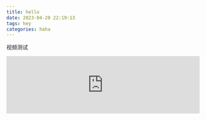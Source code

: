 ```yaml
---
title: hello
date: 2023-04-20 22:19:13
tags: hey
categories: haha
---
```

视频测试

<iframe id="spkj" src="https://player.bilibili.com/player.html?aid=995878153&page=1" scrolling="no" border="0" frameborder="no" framespacing="0" allowfullscreen="true" width=100%> </iframe>
<script type="text/javascript">  
document.getElementById("spkj").style.height=document.getElementById("spkj").scrollWidth*0.76+"px";
</script>

